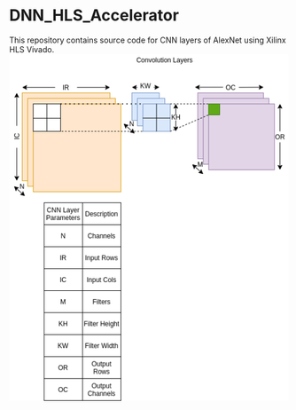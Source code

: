 # DNN_HLS_Accelerator
This repository contains source code for CNN layers of AlexNet  using Xilinx HLS Vivado.
![plot](./cnn_page5.png)
